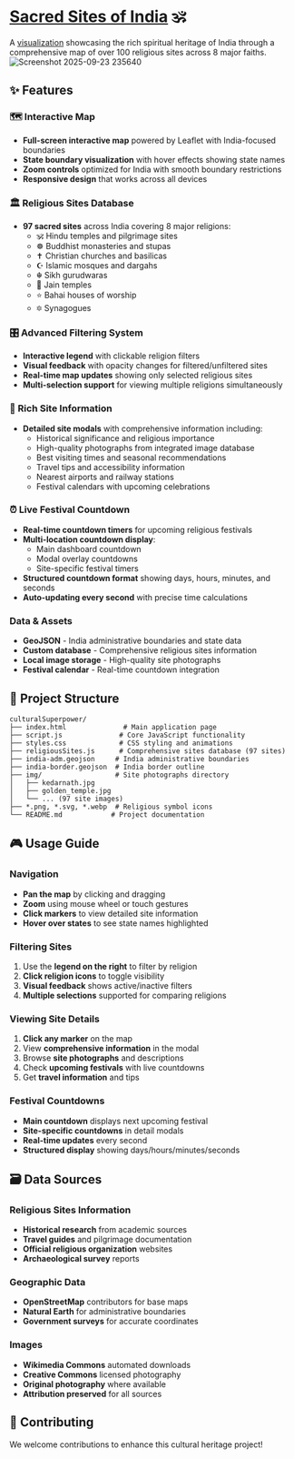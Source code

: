 # [Sacred Sites of India](https://xuanx1.github.io/culturalSuperpower/) 🕉️

A [visualization](https://xuanx1.github.io/culturalSuperpower/) showcasing the rich spiritual heritage of India through a comprehensive map of over 100 religious sites across 8 major faiths.
![Screenshot 2025-09-23 235640](https://github.com/user-attachments/assets/841e07d6-f257-4d9e-83c2-137cea06ba61)

## ✨ Features

### 🗺️ Interactive Map
- **Full-screen interactive map** powered by Leaflet with India-focused boundaries
- **State boundary visualization** with hover effects showing state names
- **Zoom controls** optimized for India with smooth boundary restrictions
- **Responsive design** that works across all devices

### 🏛️ Religious Sites Database
- **97 sacred sites** across India covering 8 major religions:
  - 🕉️ Hindu temples and pilgrimage sites
  - ☸️ Buddhist monasteries and stupas  
  - ✝️ Christian churches and basilicas
  - ☪️ Islamic mosques and dargahs
  - ☬ Sikh gurudwaras
  - 🕎 Jain temples
  - ⭐ Bahai houses of worship
  - 🔯 Synagogues

### 🎛️ Advanced Filtering System
- **Interactive legend** with clickable religion filters
- **Visual feedback** with opacity changes for filtered/unfiltered sites
- **Real-time map updates** showing only selected religious sites
- **Multi-selection support** for viewing multiple religions simultaneously

### 📱 Rich Site Information
- **Detailed site modals** with comprehensive information including:
  - Historical significance and religious importance
  - High-quality photographs from integrated image database
  - Best visiting times and seasonal recommendations
  - Travel tips and accessibility information
  - Nearest airports and railway stations
  - Festival calendars with upcoming celebrations

### ⏰ Live Festival Countdown
- **Real-time countdown timers** for upcoming religious festivals
- **Multi-location countdown display**:
  - Main dashboard countdown
  - Modal overlay countdowns  
  - Site-specific festival timers
- **Structured countdown format** showing days, hours, minutes, and seconds
- **Auto-updating every second** with precise time calculations

### Data & Assets
- **GeoJSON** - India administrative boundaries and state data
- **Custom database** - Comprehensive religious sites information
- **Local image storage** - High-quality site photographs
- **Festival calendar** - Real-time countdown integration


## 📁 Project Structure

```
culturalSuperpower/
├── index.html              # Main application page
├── script.js              # Core JavaScript functionality
├── styles.css             # CSS styling and animations
├── religiousSites.js      # Comprehensive sites database (97 sites)
├── india-adm.geojson     # India administrative boundaries
├── india-border.geojson  # India border outline
├── img/                  # Site photographs directory
│   ├── kedarnath.jpg
│   ├── golden_temple.jpg
│   └── ... (97 site images)
├── *.png, *.svg, *.webp  # Religious symbol icons
└── README.md            # Project documentation
```

## 🎮 Usage Guide

### Navigation
- **Pan the map** by clicking and dragging
- **Zoom** using mouse wheel or touch gestures
- **Click markers** to view detailed site information
- **Hover over states** to see state names highlighted

### Filtering Sites
1. Use the **legend on the right** to filter by religion
2. **Click religion icons** to toggle visibility
3. **Visual feedback** shows active/inactive filters
4. **Multiple selections** supported for comparing religions

### Viewing Site Details
1. **Click any marker** on the map
2. View **comprehensive information** in the modal
3. Browse **site photographs** and descriptions
4. Check **upcoming festivals** with live countdowns
5. Get **travel information** and tips

### Festival Countdowns
- **Main countdown** displays next upcoming festival
- **Site-specific countdowns** in detail modals
- **Real-time updates** every second
- **Structured display** showing days/hours/minutes/seconds

## 🗃️ Data Sources

### Religious Sites Information
- **Historical research** from academic sources
- **Travel guides** and pilgrimage documentation
- **Official religious organization** websites
- **Archaeological survey** reports

### Geographic Data
- **OpenStreetMap** contributors for base maps
- **Natural Earth** for administrative boundaries
- **Government surveys** for accurate coordinates

### Images
- **Wikimedia Commons** automated downloads
- **Creative Commons** licensed photography
- **Original photography** where available
- **Attribution preserved** for all sources


## 🤝 Contributing

We welcome contributions to enhance this cultural heritage project!
